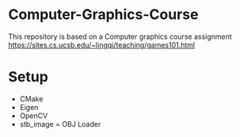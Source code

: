 # Computer-Graphics-Course
This repository is based on a Computer graphics course assignment https://sites.cs.ucsb.edu/~lingqi/teaching/games101.html

# Setup

- CMake
- Eigen
- OpenCV
- stb_image
= OBJ Loader
